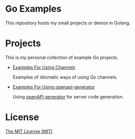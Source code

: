 Go Examples
====

This repository hosts my small projects or demos in Golang.

# Projects

This is my personal collection of example Go projects.

- [Examples For Using Channels](src/channels/)

    Examples of idiomatic ways of using Go channels.

- [Examples For Using openapi-generator](src/openapi/)

    Using [openAPI generator](https://openapi-generator.tech/docs/generators)
    for server code generation.

# License

[The MIT License (MIT)](LICENSE)